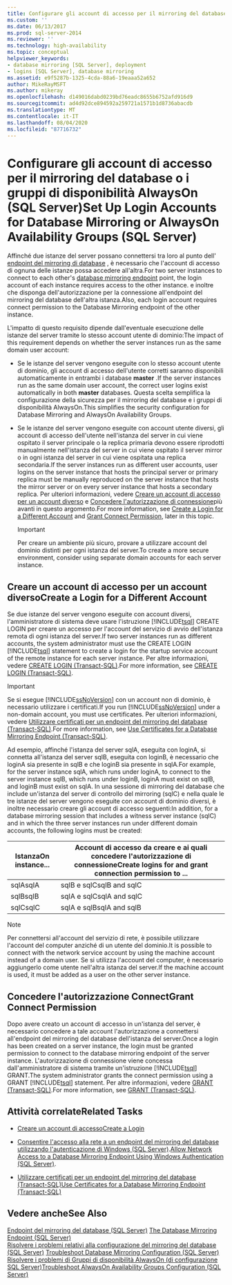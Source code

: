 ```yaml
---
title: Configurare gli account di accesso per il mirroring del database o la Gruppi di disponibilità AlwaysOn (SQL Server) | Microsoft Docs
ms.custom: ''
ms.date: 06/13/2017
ms.prod: sql-server-2014
ms.reviewer: ''
ms.technology: high-availability
ms.topic: conceptual
helpviewer_keywords:
- database mirroring [SQL Server], deployment
- logins [SQL Server], database mirroring
ms.assetid: e9f5287b-1325-4cda-88a6-19eaaa52a652
author: MikeRayMSFT
ms.author: mikeray
ms.openlocfilehash: d149016dabd0239bd76eadc8655b6752afd916d9
ms.sourcegitcommit: ad4d92dce894592a259721a1571b1d8736abacdb
ms.translationtype: MT
ms.contentlocale: it-IT
ms.lasthandoff: 08/04/2020
ms.locfileid: "87716732"
---
```

# <a name="set-up-login-accounts-for-database-mirroring-or-alwayson-availability-groups-sql-server"></a><span data-ttu-id="19584-102">Configurare gli account di accesso per il mirroring del database o i gruppi di disponibilità AlwaysOn (SQL Server)</span><span class="sxs-lookup"><span data-stu-id="19584-102">Set Up Login Accounts for Database Mirroring or AlwaysOn Availability Groups (SQL Server)</span></span>
  <span data-ttu-id="19584-103">Affinché due istanze del server possano connettersi tra loro al punto dell' [endpoint del mirroring di database](the-database-mirroring-endpoint-sql-server.md) , è necessario che l'account di accesso di ognuna delle istanze possa accedere all'altra.</span><span class="sxs-lookup"><span data-stu-id="19584-103">For two server instances to connect to each other's [database mirroring endpoint](the-database-mirroring-endpoint-sql-server.md) point, the login account of each instance requires access to the other instance.</span></span> <span data-ttu-id="19584-104">e inoltre che disponga dell'autorizzazione per la connessione all'endpoint del mirroring del database dell'altra istanza.</span><span class="sxs-lookup"><span data-stu-id="19584-104">Also, each login account requires connect permission to the Database Mirroring endpoint of the other instance.</span></span>  
  
 <span data-ttu-id="19584-105">L'impatto di questo requisito dipende dall'eventuale esecuzione delle istanze del server tramite lo stesso account utente di dominio:</span><span class="sxs-lookup"><span data-stu-id="19584-105">The impact of this requirement depends on whether the server instances run as the same domain user account:</span></span>  
  
-   <span data-ttu-id="19584-106">Se le istanze del server vengono eseguite con lo stesso account utente di dominio, gli account di accesso dell'utente corretti saranno disponibili automaticamente in entrambi i database **master** .</span><span class="sxs-lookup"><span data-stu-id="19584-106">If the server instances run as the same domain user account, the correct user logins exist automatically in both **master** databases.</span></span> <span data-ttu-id="19584-107">Questa scelta semplifica la configurazione della sicurezza per il mirroring del database e i gruppi di disponibilità AlwaysOn.</span><span class="sxs-lookup"><span data-stu-id="19584-107">This simplifies the security configuration for Database Mirroring and AlwaysOn Availability Groups.</span></span>  
  
-   <span data-ttu-id="19584-108">Se le istanze del server vengono eseguite con account utente diversi, gli account di accesso dell'utente nell'istanza del server in cui viene ospitato il server principale o la replica primaria devono essere riprodotti manualmente nell'istanza del server in cui viene ospitato il server mirror o in ogni istanza del server in cui viene ospitata una replica secondaria.</span><span class="sxs-lookup"><span data-stu-id="19584-108">If the server instances run as different user accounts, user logins on the server instance that hosts the principal server or primary replica must be manually reproduced on the server instance that hosts the mirror server or on every server instance that hosts a secondary replica.</span></span> <span data-ttu-id="19584-109">Per ulteriori informazioni, vedere [Creare un account di accesso per un account diverso](#CreateLogin) e [Concedere l'autorizzazione di connessione](#GrantConnect)più avanti in questo argomento.</span><span class="sxs-lookup"><span data-stu-id="19584-109">For more information, see [Create a Login for a Different Account](#CreateLogin) and [Grant Connect Permission](#GrantConnect), later in this topic.</span></span>  
  
    > [!IMPORTANT]  
    >  <span data-ttu-id="19584-110">Per creare un ambiente più sicuro, provare a utilizzare account del dominio distinti per ogni istanza del server.</span><span class="sxs-lookup"><span data-stu-id="19584-110">To create a more secure environment, consider using separate domain accounts for each server instance.</span></span>  
  
##  <a name="create-a-login-for-a-different-account"></a><a name="CreateLogin"></a> <span data-ttu-id="19584-111">Creare un account di accesso per un account diverso</span><span class="sxs-lookup"><span data-stu-id="19584-111">Create a Login for a Different Account</span></span>  
 <span data-ttu-id="19584-112">Se due istanze del server vengono eseguite con account diversi, l'amministratore di sistema deve usare l'istruzione [!INCLUDE[tsql](../../includes/tsql-md.md)] CREATE LOGIN per creare un accesso per l'account del servizio di avvio dell'istanza remota di ogni istanza del server.</span><span class="sxs-lookup"><span data-stu-id="19584-112">If two server instances run as different accounts, the system administrator must use the CREATE LOGIN [!INCLUDE[tsql](../../includes/tsql-md.md)] statement to create a login for the startup service account of the remote instance for each server instance.</span></span> <span data-ttu-id="19584-113">Per altre informazioni, vedere [CREATE LOGIN &#40;Transact-SQL&#41;](/sql/t-sql/statements/create-login-transact-sql).</span><span class="sxs-lookup"><span data-stu-id="19584-113">For more information, see [CREATE LOGIN &#40;Transact-SQL&#41;](/sql/t-sql/statements/create-login-transact-sql).</span></span>  
  
> [!IMPORTANT]  
>  <span data-ttu-id="19584-114">Se si esegue [!INCLUDE[ssNoVersion](../../includes/ssnoversion-md.md)] con un account non di dominio, è necessario utilizzare i certificati.</span><span class="sxs-lookup"><span data-stu-id="19584-114">If you run [!INCLUDE[ssNoVersion](../../includes/ssnoversion-md.md)] under a non-domain account, you must use certificates.</span></span> <span data-ttu-id="19584-115">Per ulteriori informazioni, vedere [Utilizzare certificati per un endpoint del mirroring del database &#40;Transact-SQL&#41;](use-certificates-for-a-database-mirroring-endpoint-transact-sql.md).</span><span class="sxs-lookup"><span data-stu-id="19584-115">For more information, see [Use Certificates for a Database Mirroring Endpoint &#40;Transact-SQL&#41;](use-certificates-for-a-database-mirroring-endpoint-transact-sql.md).</span></span>  
  
 <span data-ttu-id="19584-116">Ad esempio, affinché l'istanza del server sqlA, eseguita con loginA, si connetta all'istanza del server sqlB, eseguita con loginB, è necessario che loginA sia presente in sqlB e che loginB sia presente in sqlA.</span><span class="sxs-lookup"><span data-stu-id="19584-116">For example, for the server instance sqlA, which runs under loginA, to connect to the server instance sqlB, which runs under loginB, loginA must exist on sqlB, and loginB must exist on sqlA.</span></span> <span data-ttu-id="19584-117">In una sessione di mirroring del database che include un'istanza del server di controllo del mirroring (sqlC) e nella quale le tre istanze del server vengono eseguite con account di dominio diversi, è inoltre necessario creare gli account di accesso seguenti:</span><span class="sxs-lookup"><span data-stu-id="19584-117">In addition, for a database mirroring session that includes a witness server instance (sqlC) and in which the three server instances run under different domain accounts, the following logins must be created:</span></span>  
  
|<span data-ttu-id="19584-118">Istanza</span><span class="sxs-lookup"><span data-stu-id="19584-118">On instance...</span></span>|<span data-ttu-id="19584-119">Account di accesso da creare e ai quali concedere l'autorizzazione di connessione</span><span class="sxs-lookup"><span data-stu-id="19584-119">Create logins for and grant connection permission to ...</span></span>|  
|--------------------|--------------------------------------------------------------|  
|<span data-ttu-id="19584-120">sqlA</span><span class="sxs-lookup"><span data-stu-id="19584-120">sqlA</span></span>|<span data-ttu-id="19584-121">sqlB e sqlC</span><span class="sxs-lookup"><span data-stu-id="19584-121">sqlB and sqlC</span></span>|  
|<span data-ttu-id="19584-122">sqlB</span><span class="sxs-lookup"><span data-stu-id="19584-122">sqlB</span></span>|<span data-ttu-id="19584-123">sqlA e sqlC</span><span class="sxs-lookup"><span data-stu-id="19584-123">sqlA and sqlC</span></span>|  
|<span data-ttu-id="19584-124">sqlC</span><span class="sxs-lookup"><span data-stu-id="19584-124">sqlC</span></span>|<span data-ttu-id="19584-125">sqlA e sqlB</span><span class="sxs-lookup"><span data-stu-id="19584-125">sqlA and sqlB</span></span>|  
  
> [!NOTE]  
>  <span data-ttu-id="19584-126">Per connettersi all'account del servizio di rete, è possibile utilizzare l'account del computer anziché di un utente del dominio.</span><span class="sxs-lookup"><span data-stu-id="19584-126">It is possible to connect with the network service account by using the machine account instead of a domain user.</span></span> <span data-ttu-id="19584-127">Se si utilizza l'account del computer, è necessario aggiungerlo come utente nell'altra istanza del server.</span><span class="sxs-lookup"><span data-stu-id="19584-127">If the machine account is used, it must be added as a user on the other server instance.</span></span>  
  
##  <a name="grant-connect-permission"></a><a name="GrantConnect"></a><span data-ttu-id="19584-128">Concedere l'autorizzazione Connect</span><span class="sxs-lookup"><span data-stu-id="19584-128">Grant Connect Permission</span></span>  
 <span data-ttu-id="19584-129">Dopo avere creato un account di accesso in un'istanza del server, è necessario concedere a tale account l'autorizzazione a connettersi all'endpoint del mirroring del database dell'istanza del server.</span><span class="sxs-lookup"><span data-stu-id="19584-129">Once a login has been created on a server instance, the login must be granted permission to connect to the database mirroring endpoint of the server instance.</span></span> <span data-ttu-id="19584-130">L'autorizzazione di connessione viene concessa dall'amministratore di sistema tramite un'istruzione [!INCLUDE[tsql](../../includes/tsql-md.md)] GRANT.</span><span class="sxs-lookup"><span data-stu-id="19584-130">The system administrator grants the connect permission using a GRANT [!INCLUDE[tsql](../../includes/tsql-md.md)] statement.</span></span> <span data-ttu-id="19584-131">Per altre informazioni, vedere [GRANT &#40;Transact-SQL&#41;](/sql/t-sql/statements/grant-transact-sql).</span><span class="sxs-lookup"><span data-stu-id="19584-131">For more information, see [GRANT &#40;Transact-SQL&#41;](/sql/t-sql/statements/grant-transact-sql).</span></span>  
  
##  <a name="related-tasks"></a><a name="RelatedTasks"></a> <span data-ttu-id="19584-132">Attività correlate</span><span class="sxs-lookup"><span data-stu-id="19584-132">Related Tasks</span></span>  
  
-   [<span data-ttu-id="19584-133">Creare un account di accesso</span><span class="sxs-lookup"><span data-stu-id="19584-133">Create a Login</span></span>](../../relational-databases/security/authentication-access/create-a-login.md)  
  
-   <span data-ttu-id="19584-134">[Consentire l'accesso alla rete a un endpoint del mirroring del database utilizzando l'autenticazione di Windows &#40;SQL Server&#41;](../database-mirroring-allow-network-access-windows-authentication.md).</span><span class="sxs-lookup"><span data-stu-id="19584-134">[Allow Network Access to a Database Mirroring Endpoint Using Windows Authentication &#40;SQL Server&#41;](../database-mirroring-allow-network-access-windows-authentication.md).</span></span>  
  
-   [<span data-ttu-id="19584-135">Utilizzare certificati per un endpoint del mirroring del database &#40;Transact-SQL&#41;</span><span class="sxs-lookup"><span data-stu-id="19584-135">Use Certificates for a Database Mirroring Endpoint &#40;Transact-SQL&#41;</span></span>](use-certificates-for-a-database-mirroring-endpoint-transact-sql.md)  
  
## <a name="see-also"></a><span data-ttu-id="19584-136">Vedere anche</span><span class="sxs-lookup"><span data-stu-id="19584-136">See Also</span></span>  
 <span data-ttu-id="19584-137">[Endpoint del mirroring del database &#40;SQL Server&#41;](the-database-mirroring-endpoint-sql-server.md) </span><span class="sxs-lookup"><span data-stu-id="19584-137">[The Database Mirroring Endpoint &#40;SQL Server&#41;](the-database-mirroring-endpoint-sql-server.md) </span></span>  
 <span data-ttu-id="19584-138">[Risolvere i problemi relativi alla configurazione del mirroring del database &#40;SQL Server&#41;](troubleshoot-database-mirroring-configuration-sql-server.md) </span><span class="sxs-lookup"><span data-stu-id="19584-138">[Troubleshoot Database Mirroring Configuration &#40;SQL Server&#41;](troubleshoot-database-mirroring-configuration-sql-server.md) </span></span>  
 [<span data-ttu-id="19584-139">Risolvere i problemi di Gruppi di disponibilità AlwaysOn &#40;di configurazione SQL Server&#41;</span><span class="sxs-lookup"><span data-stu-id="19584-139">Troubleshoot AlwaysOn Availability Groups Configuration &#40;SQL Server&#41;</span></span>](../availability-groups/windows/troubleshoot-always-on-availability-groups-configuration-sql-server.md)  
  
  
